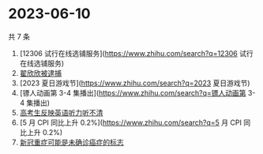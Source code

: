 # 2023-06-10

共 7 条

<!-- BEGIN -->
<!-- 最后更新时间 Sat Jun 10 2023 18:02:14 GMT+0800 (China Standard Time) -->

1. [12306 试行在线选铺服务](https://www.zhihu.com/search?q=12306
   试行在线选铺服务)
1. [翟欣欣被逮捕](https://www.zhihu.com/search?q=翟欣欣被逮捕)
1. [2023 夏日游戏节](https://www.zhihu.com/search?q=2023 夏日游戏节)
1. [镖人动画第 3-4 集播出](https://www.zhihu.com/search?q=镖人动画第 3-4 集播出)
1. [高考生反映英语听力听不清](https://www.zhihu.com/search?q=高考生反映英语听力听不清)
1. [5 月 CPI 同比上升 0.2%](https://www.zhihu.com/search?q=5 月 CPI 同比上升
   0.2%)
1. [新冠重症可能是未确诊癌症的标志](https://www.zhihu.com/search?q=新冠重症可能是未确诊癌症的标志)

<!-- END -->
